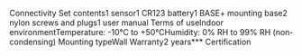 Connectivity
Set contents1 sensor1 CR123 battery1 BASE+ mounting base2 nylon screws and plugs1 user manual
Terms of useIndoor environmentTemperature: -10°C to +50°CHumidity: 0% RH to 99% RH (non-condensing)
Mounting typeWall
Warranty2 years***
Certification
